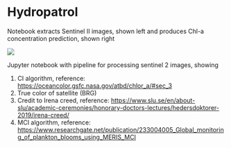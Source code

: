# Hydropatrol

Notebook extracts Sentinel II images, shown left and produces Chl-a concentration prediction, shown right

![](/Hydropatrol_visualization.png)



Jupyter notebook with pipeline for processing sentinel 2 images, showing 
1. CI algorithm, reference: https://oceancolor.gsfc.nasa.gov/atbd/chlor_a/#sec_3
2. True color of satellite (BRG)
3. Credit to Irena creed, reference: https://www.slu.se/en/about-slu/academic-ceremonies/honorary-doctors-lectures/hedersdoktorer-2019/irena-creed/
4. MCI algorithm, reference: https://www.researchgate.net/publication/233004005_Global_monitoring_of_plankton_blooms_using_MERIS_MCI
